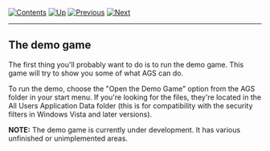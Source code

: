 []()

[![Contents](contents.gif)](ags.md) [![Up](up.gif)](ags4.md#topic3)
[![Previous](back.gif)](ags4.md#topic3)
[![Next](forward.gif)](ags6.md#GraphicsDriver)

------------------------------------------------------------------------

The demo game
-------------

The first thing you'll probably want to do is to run the demo game. This
game will try to show you some of what AGS can do.

To run the demo, choose the "Open the Demo Game" option from the AGS
folder in your start menu. If you're looking for the files, they're
located in the All Users Application Data folder (this is for
compatibility with the security filters in Windows Vista and later
versions).

**NOTE:** The demo game is currently under development. It has various
unfinished or unimplemented areas.


